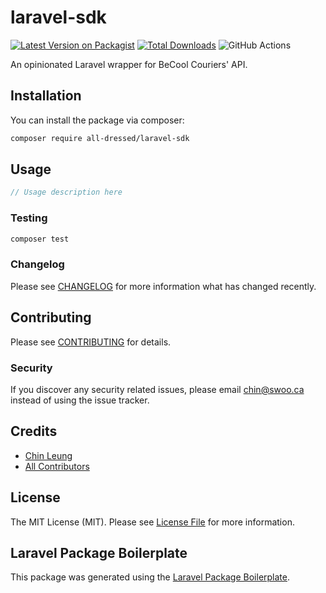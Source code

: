 # laravel-sdk

[![Latest Version on Packagist](https://img.shields.io/packagist/v/all-dressed/laravel-sdk.svg?style=flat-square)](https://packagist.org/packages/all-dressed/laravel-sdk)
[![Total Downloads](https://img.shields.io/packagist/dt/all-dressed/laravel-sdk.svg?style=flat-square)](https://packagist.org/packages/all-dressed/laravel-sdk)
![GitHub Actions](https://github.com/all-dressed/laravel-sdk/actions/workflows/main.yml/badge.svg)

An opinionated Laravel wrapper for BeCool Couriers' API.

## Installation

You can install the package via composer:

```bash
composer require all-dressed/laravel-sdk
```

## Usage

```php
// Usage description here
```

### Testing

```bash
composer test
```

### Changelog

Please see [CHANGELOG](CHANGELOG.md) for more information what has changed recently.

## Contributing

Please see [CONTRIBUTING](CONTRIBUTING.md) for details.

### Security

If you discover any security related issues, please email chin@swoo.ca instead of using the issue tracker.

## Credits

-   [Chin Leung](https://github.com/chinleung)
-   [All Contributors](../../contributors)

## License

The MIT License (MIT). Please see [License File](LICENSE.md) for more information.

## Laravel Package Boilerplate

This package was generated using the [Laravel Package Boilerplate](https://laravelpackageboilerplate.com).
